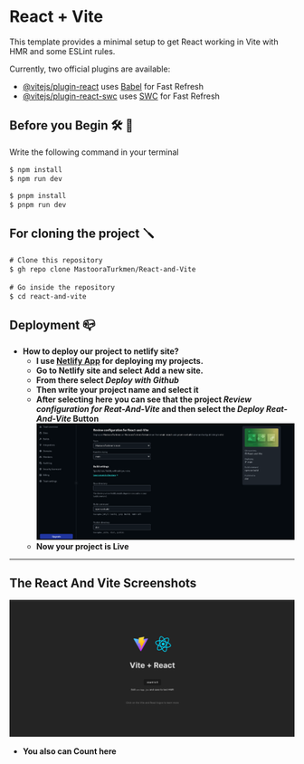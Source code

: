 # React + Vite

This template provides a minimal setup to get React working in Vite with HMR and some ESLint rules.

Currently, two official plugins are available:

- [@vitejs/plugin-react](https://github.com/vitejs/vite-plugin-react/blob/main/packages/plugin-react/README.md) uses [Babel](https://babeljs.io/) for Fast Refresh
- [@vitejs/plugin-react-swc](https://github.com/vitejs/vite-plugin-react-swc) uses [SWC](https://swc.rs/) for Fast Refresh


## Before you Begin 🛠 🔨

Write the following command in your terminal

```
$ npm install
$ npm run dev
```

```
$ pnpm install
$ pnpm run dev
```


## For cloning the project 🪛

```
# Clone this repository
$ gh repo clone MastooraTurkmen/React-and-Vite

# Go inside the repository
$ cd react-and-vite

```


## Deployment 📪 

+ **How to deploy our project to netlify site?**
  + **I use [Netlify App](https://app.netlify.com/) for deploying my projects.**
  + **Go to Netlify site and select Add a new site.**
  + **From there select _Deploy with Github_**
  + **Then write your project name and select it**
  + **After selecting here you can see that the project _Review configuration for Reat-And-Vite_ and then select the _Deploy Reat-And-Vite_ Button**
     ![Alt text](image.png)
  + **Now your project is Live**

-----


## The React And Vite Screenshots

![Alt text](image-1.png)

+ **You also can Count here**